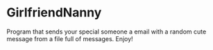 # GirlfriendNanny
Program that sends your special someone a email with a random cute message from a file full of messages. Enjoy!
